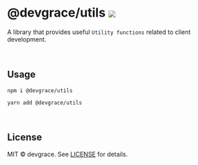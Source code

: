 # @devgrace/utils <img align="center" src="https://img.shields.io/npm/v/@devgrace/utils.svg" />

A library that provides useful `Utility functions` related to client development. 

<br />

## Usage
```shell
npm i @devgrace/utils
```

```shell
yarn add @devgrace/utils
```

<br />

## License
MIT © devgrace. See [LICENSE](../../LICENSE) for details.

<br />